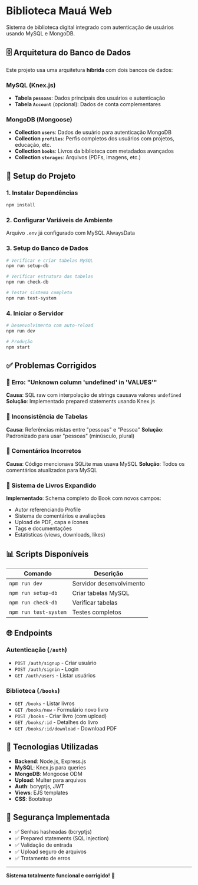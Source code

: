 # Biblioteca Mauá Web

Sistema de biblioteca digital integrado com autenticação de usuários usando MySQL e MongoDB.

## 🗄️ Arquitetura do Banco de Dados

Este projeto usa uma arquitetura **híbrida** com dois bancos de dados:

### MySQL (Knex.js)
- **Tabela `pessoas`**: Dados principais dos usuários e autenticação
- **Tabela `Account`** (opcional): Dados de conta complementares

### MongoDB (Mongoose)
- **Collection `users`**: Dados de usuário para autenticação MongoDB
- **Collection `profiles`**: Perfis completos dos usuários com projetos, educação, etc.
- **Collection `books`**: Livros da biblioteca com metadados avançados
- **Collection `storages`**: Arquivos (PDFs, imagens, etc.)

## 🚀 Setup do Projeto

### 1. Instalar Dependências
```bash
npm install
```

### 2. Configurar Variáveis de Ambiente
Arquivo `.env` já configurado com MySQL AlwaysData

### 3. Setup do Banco de Dados
```bash
# Verificar e criar tabelas MySQL
npm run setup-db

# Verificar estrutura das tabelas
npm run check-db

# Testar sistema completo
npm run test-system
```

### 4. Iniciar o Servidor
```bash
# Desenvolvimento com auto-reload
npm run dev

# Produção
npm start
```

## ✅ Problemas Corrigidos

### 🔧 Erro: "Unknown column 'undefined' in 'VALUES'"
**Causa**: SQL raw com interpolação de strings causava valores `undefined`
**Solução**: Implementado prepared statements usando Knex.js

### 🔧 Inconsistência de Tabelas
**Causa**: Referências mistas entre "pessoas" e "Pessoa"
**Solução**: Padronizado para usar "pessoas" (minúsculo, plural)

### 🔧 Comentários Incorretos
**Causa**: Código mencionava SQLite mas usava MySQL
**Solução**: Todos os comentários atualizados para MySQL

### 🔧 Sistema de Livros Expandido
**Implementado**: Schema completo do Book com novos campos:
- Autor referenciando Profile
- Sistema de comentários e avaliações
- Upload de PDF, capa e ícones
- Tags e documentações
- Estatísticas (views, downloads, likes)

## 📊 Scripts Disponíveis

| Comando | Descrição |
|---------|-----------|
| `npm run dev` | Servidor desenvolvimento |
| `npm run setup-db` | Criar tabelas MySQL |
| `npm run check-db` | Verificar tabelas |
| `npm run test-system` | Testes completos |

## 🌐 Endpoints

### Autenticação (`/auth`)
- `POST /auth/signup` - Criar usuário
- `POST /auth/signin` - Login
- `GET /auth/users` - Listar usuários

### Biblioteca (`/books`)
- `GET /books` - Listar livros
- `GET /books/new` - Formulário novo livro
- `POST /books` - Criar livro (com upload)
- `GET /books/:id` - Detalhes do livro
- `GET /books/:id/download` - Download PDF

## 🎯 Tecnologias Utilizadas

- **Backend**: Node.js, Express.js
- **MySQL**: Knex.js para queries
- **MongoDB**: Mongoose ODM
- **Upload**: Multer para arquivos
- **Auth**: bcryptjs, JWT
- **Views**: EJS templates
- **CSS**: Bootstrap

## 🔐 Segurança Implementada

- ✅ Senhas hasheadas (bcryptjs)
- ✅ Prepared statements (SQL injection)
- ✅ Validação de entrada
- ✅ Upload seguro de arquivos
- ✅ Tratamento de erros

---

**Sistema totalmente funcional e corrigido!** 🎉

